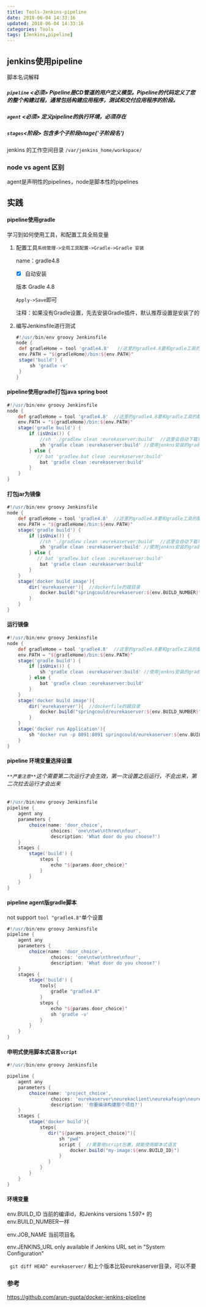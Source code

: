 ```yaml
---
title: Tools-Jenkins-pipeline
date: 2018-06-04 14:33:16
updated: 2018-06-04 14:33:16
categories: Tools
tags: [Jenkins,pipeline]
---
```


## jenkins使用pipeline

脚本名词解释

##### `pipeline` **<必须>** Pipeline是CD管道的用户定义模型。Pipeline的代码定义了您的整个构建过程，通常包括构建应用程序，测试和交付应用程序的阶段。 

##### `agent` **<必须>** 定义pipeline的执行环境，必须存在

##### `stages`<阶段> 包含多个子阶段stage('子阶段名')

 jenkins 的工作空间目录 `/var/jenkins_home/workspace/`

### node vs agent 区别

agent是声明性的pipelines，node是脚本性的pipelines

## 实践

#### pipeline使用gradle

学习到如何使用工具，和配置工具全局变量

1. 配置工具`系统管理->全局工具配置->Gradle->Gradle 安装`

   name：gradle4.8

   - [x] 自动安装

   版本 Gradle 4.8

   `Apply->Save`即可

   注释：如果没有Gradle设置，先去安装Gradle插件，默认推荐设置是安装了的

2. 编写Jenkinsfile进行测试

   ````groovy
   #!/usr/bin/env groovy Jenkinsfile
   node {
   	def gradleHome = tool 'gradle4.8'   //这里的gradle4.8要和gradle工具的配置里的name要一致
   	env.PATH = "${gradleHome}/bin:${env.PATH}"
   	stage('build') {
   		sh 'gradle -v'
   	}
   }
   ````

#### pipeline使用gradle打包java spring boot

```groovy
#!/usr/bin/env groovy Jenkinsfile
node {
    def gradleHome = tool 'gradle4.8'  //这里的gradle4.8要和gradle工具的配置里的name要一致
    env.PATH = "${gradleHome}/bin:${env.PATH}"
    stage('gradle build') {
        if (isUnix()) {
            //sh './gradlew clean :eurekaserver:build'  //这里会自动下载项目里的gradle版本(4.7)
            sh 'gradle clean :eurekaserver:build' //使用jenkns安装的gradle工具(4.8)
        } else {
           // bat 'gradlew.bat clean :eurekaserver:build'
            bat 'gradle clean :eurekaserver:build'
        }
    }
}
```

#### 打包jar为镜像

```groovy
#!/usr/bin/env groovy Jenkinsfile
node {
    def gradleHome = tool 'gradle4.8'  //这里的gradle4.8要和gradle工具的配置里的name要一致
    env.PATH = "${gradleHome}/bin:${env.PATH}"
    stage('gradle build') {
        if (isUnix()) {
            //sh './gradlew clean :eurekaserver:build'  //这里会自动下载项目里的gradle版本(4.7)
            sh 'gradle clean :eurekaserver:build' //使用jenkns安装的gradle工具(4.8)
        } else {
           // bat 'gradlew.bat clean :eurekaserver:build'
            bat 'gradle clean :eurekaserver:build'
        }
    }
    stage('docker build image'){
        dir('eurekaserver'){  //dockerfile的跟目录
            docker.build("springcould/eurekaserver:${env.BUILD_NUMBER}")
        }
    }
}
```

#### 运行镜像

```groovy
#!/usr/bin/env groovy Jenkinsfile
node {
    def gradleHome = tool 'gradle4.8'  //这里的gradle4.8要和gradle工具的配置里的name要一致
    env.PATH = "${gradleHome}/bin:${env.PATH}"
    stage('gradle build') {
        if (isUnix()) {
            sh 'gradle clean :eurekaserver:build' //使用jenkns安装的gradle工具(4.8)
        } else {
            bat 'gradle clean :eurekaserver:build'
        }
    }
    stage('docker build image'){
        dir('eurekaserver'){  //dockerfile的跟目录
            docker.build("springcould/eurekaserver:${env.BUILD_NUMBER}")
        }
    }
    stage('docker run Application'){
        sh "docker run -p 8091:8091 springcould/eurekaserver:${env.BUILD_NUMBER}"
    }
}
```

#### pipeline 环境变量选择设置

###### `**严重注意**`这个需要第二次运行才会生效，第一次设置之后运行，不会出来，第二次拉去运行才会出来

```groovy
#!/usr/bin/env groovy Jenkinsfile
pipeline {
    agent any
    parameters {
        choice(name: 'door_choice',
                choices: 'one\ntwo\nthree\nfour',
                description: 'What door do you choose?')
    }
    stages {
        stage('build') {
            steps {
                echo "${params.door_choice}"
            }
        }
    }
}
```

#### pipeline agent版gradle脚本

not support `tool "gradle4.8"`单个设置

```groovy
#!/usr/bin/env groovy Jenkinsfile
pipeline {
    agent any
    parameters {
        choice(name: 'door_choice',
                choices: 'one\ntwo\nthree\nfour',
                description: 'What door do you choose?')
    }
    stages {
        stage('build') {
            tools{
                gradle "gradle4.8"
            }
            steps {
                echo "${params.door_choice}"
                sh 'gradle -v'
            }
        }
    }
}
```

#### 申明式使用脚本式语言`script`

```groovy
#!/usr/bin/env groovy Jenkinsfile

pipeline {
    agent any
    parameters {
        choice(name: 'project_choice',
                choices: 'eurekaserver\neurekaclient\neurekafeign\neurekazuul',
                description: '你要编译构建那个项目?')
    }
    stages {
        stage('docker build'){
            steps{
               dir("${params.project_choice}"){
                   sh "pwd"
                   script {  //需要用script包裹，就能使用脚本式语言
                       docker.build("my-image:${env.BUILD_ID}")
                   }
               }
            }
        }
    }
}
```

#### 环境变量

env.BUILD_ID 当前的编译id，和Jenkins versions 1.597+ 的env.BUILD_NUMBER一样

env.JOB_NAME 当前项目名

env.JENKINS_URL only available if Jenkins URL set in "System Configuration"

` git diff HEAD^ eurekaserver/` 和上个版本比较eurekaserver目录，可以不要



### 参考

https://github.com/arun-gupta/docker-jenkins-pipeline